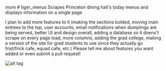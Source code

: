 more # tiger_menus
Scrapes Princeton dining hall's today menus and displays information on a single page

I plan to add more features to it (making the sections bolded, moving main entrees to the top, user accounts, email notifications when dumplings are being served, better UI and design overall, adding a database so it doens't scrape on every page load, more columns, adding the grad college, making a version of the site for grad students to use since they actually go frist/frick cafe, equad cafe, etc.) Please tell me about features you want added or even submit a pull request!

![alt tag](https://raw.githubusercontent.com/axu2/tiger_menus/master/17200682_10210682433449229_69816846_o.png)
